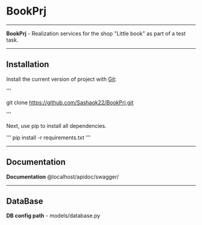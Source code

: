 # BookPrj
____
**BookPrj** - Realization services for the shop "Little book" as part of a test task.

____

## Installation

Install the current version of project with [Git](https://git-scm.com/):

'''

git clone https://github.com/Sashaok22/BookPrj.git

'''

Next, use pip to install all dependencies.

'''
pip install -r requirements.txt
'''

____

## Documentation

**Documentation** @localhost/apidoc/swagger/

____

## DataBase

**DB config path** - models/database.py
